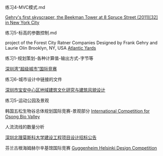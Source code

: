 练习4-MVC模式.md

[Gehry's first skyscraper, the Beekman Tower at 8 Spruce Street (2011)[32] in New York City](http://newyorkbygehry.com/)

练习5-标高的参数控制.md

 project of the Forest City Ratner Companies
Designed by Frank Gehry and Laurie Olin
Brooklyn, NY, USA
[Atlantic Yards](https://courses.washington.edu/gehlstud/gehl-studio/wp-content/themes/gehl-studio/downloads/Autumn2008/Atlantic_Yards.pdf)


练习1-规划策划-各种计算值-输出方式-字节等

[深圳湾“超级城市”国际竞赛](http://www.szdesigncenter.org/?p=33930)

练习6-城市设计中链接的文件

[深圳市宝安中心区地域建筑文化研究与建筑风貌设计](http://www.gcszy.com/pingtai/ShowArticle.asp?ArticleID=9491)

练习5-运动公园及景观

韩国五松生物谷总体规划国际竞赛-景观部分
[International Competition for Osong Bio Valley](http://www.deathbyarchitecture.com/viewCompetition.html?id=1685)

人流流线的数量分析

[深圳北理莫斯科大学建设工程项目设计招标公告](http://www.urcities.com/CallForBid/20150112/14230.html)

芬兰古根海姆赫尔辛基馆国际竞赛
[Guggenheim Helsinki Design Competition](http://designguggenheimhelsinki.org/)











